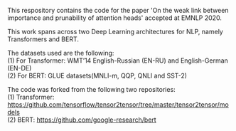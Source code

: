 This respository contains the code for the paper 'On the weak link between importance and prunability of attention heads' accepted at EMNLP 2020.

This work spans across two Deep Learning architectures for NLP, namely Transformers and BERT.

The datasets used are the following:<br>
(1) For Transformer: WMT’14 English-Russian (EN-RU) and English-German (EN-DE) <br>
(2) For BERT: GLUE datasets(MNLI-m, QQP, QNLI and SST-2)<br>

The code was forked from the following two repositories: <br>
(1) Transformer: <a href="https://github.com/tensorflow/tensor2tensor/tree/master/tensor2tensor/models">https://github.com/tensorflow/tensor2tensor/tree/master/tensor2tensor/models
</a> <br>
(2) BERT: <a href="https://github.com/google-research/bert">https://github.com/google-research/bert</a>
